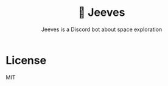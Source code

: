 <div align="center">
    <h1>👀 Jeeves</h1>
    Jeeves is a Discord bot about space exploration
    <br>
    <br>
</div>

# License
MIT